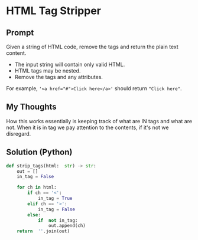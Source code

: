 

#  HTML Tag Stripper
## Prompt




Given a string of HTML code, remove the tags and return the plain text content.

-   The input string will contain only valid HTML.
-   HTML tags may be nested.
-   Remove the tags and any attributes.

For example,  `'<a href="#">Click here</a>'`  should return  `"Click here"`.

## My Thoughts
How this works essentially is keeping track of what are IN tags and what are not. When it is in tag we pay attention to the contents, if it's not we disregard.

## Solution (Python)
```python
def strip_tags(html:  str) -> str:
	out = []
	in_tag = False

	for ch in html:
		if ch == '<':
			in_tag = True
		elif ch == '>':
			in_tag = False
		else:
			if  not in_tag:
				out.append(ch)
	return  ''.join(out)
```

